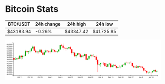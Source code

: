 # Bitcoin Stats

BTC/USDT|24h change|24h high|24h low|
|---|---|---|---|
|$43183.94|-0.26%|$43347.42|$41725.95|

<img src="./chart.svg">
